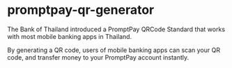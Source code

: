 # promptpay-qr-generator

The Bank of Thailand introduced a PromptPay QRCode Standard that works with most mobile banking apps in Thailand.

By generating a QR code, users of mobile banking apps can scan your QR code, and transfer money to your PromptPay account instantly.
